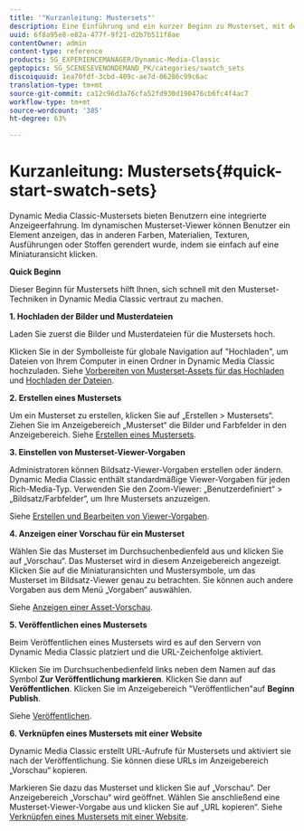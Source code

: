 ```yaml
---
title: '"Kurzanleitung: Mustersets"'
description: Eine Einführung und ein kurzer Beginn zu Musterset, mit dem Sie sich schnell und einfach einrichten können.
uuid: 6f8a95e8-e82a-477f-9f21-d2b7b511f8ae
contentOwner: admin
content-type: reference
products: SG_EXPERIENCEMANAGER/Dynamic-Media-Classic
geptopics: SG_SCENESEVENONDEMAND_PK/categories/swatch_sets
discoiquuid: 1ea70fdf-3cbd-409c-ae7d-06286c99c6ac
translation-type: tm+mt
source-git-commit: ca12c96d3a76cfa52fd930d190476cb6fc4f4ac7
workflow-type: tm+mt
source-wordcount: '385'
ht-degree: 63%

---
```



# Kurzanleitung: Mustersets{#quick-start-swatch-sets}

Dynamic Media Classic-Mustersets bieten Benutzern eine integrierte Anzeigeerfahrung. Im dynamischen Musterset-Viewer können Benutzer ein Element anzeigen, das in anderen Farben, Materialien, Texturen, Ausführungen oder Stoffen gerendert wurde, indem sie einfach auf eine Miniaturansicht klicken.

**Quick Beginn**

Dieser Beginn für Mustersets hilft Ihnen, sich schnell mit den Musterset-Techniken in Dynamic Media Classic vertraut zu machen.

**1. Hochladen der Bilder und Musterdateien**

Laden Sie zuerst die Bilder und Musterdateien für die Mustersets hoch.

Klicken Sie in der Symbolleiste für globale Navigation auf &quot;Hochladen&quot;, um Dateien von Ihrem Computer in einen Ordner in Dynamic Media Classic hochzuladen. Siehe [Vorbereiten von Musterset-Assets für das Hochladen](preparing-swatch-set-assets-upload.md#preparing-swatch-set-assets-for-upload) und [Hochladen der Dateien](uploading-files.md#uploading-your-files).

**2. Erstellen eines Mustersets**

Um ein Musterset zu erstellen, klicken Sie auf „Erstellen > Mustersets“. Ziehen Sie im Anzeigebereich „Musterset“ die Bilder und Farbfelder in den Anzeigebereich. Siehe [Erstellen eines Mustersets](creating-swatch-set.md#creating-a-swatch-set).

**3. Einstellen von Musterset-Viewer-Vorgaben**

Administratoren können Bildsatz-Viewer-Vorgaben erstellen oder ändern. Dynamic Media Classic enthält standardmäßige Viewer-Vorgaben für jeden Rich-Media-Typ. Verwenden Sie den Zoom-Viewer: „Benutzerdefiniert“ > „Bildsatz/Farbfelder“, um Ihre Mustersets anzuzeigen. 

Siehe [Erstellen und Bearbeiten von Viewer-Vorgaben](application-setup.md#adding-and-editing-viewer-presets).

**4. Anzeigen einer Vorschau für ein Musterset**

Wählen Sie das Musterset im Durchsuchenbedienfeld aus und klicken Sie auf „Vorschau“. Das Musterset wird in diesem Anzeigebereich angezeigt. Klicken Sie auf die Miniaturansichten und Mustersymbole, um das Musterset im Bildsatz-Viewer genau zu betrachten. Sie können auch andere Vorgaben aus dem Menü „Vorgaben“ auswählen. 

Siehe [Anzeigen einer Asset-Vorschau](previewing-asset.md#previewing-an-asset).

**5. Veröffentlichen eines Mustersets**

Beim Veröffentlichen eines Mustersets wird es auf den Servern von Dynamic Media Classic platziert und die URL-Zeichenfolge aktiviert.

Klicken Sie im Durchsuchenbedienfeld links neben dem Namen auf das Symbol **Zur Veröffentlichung markieren**. Klicken Sie dann auf **Veröffentlichen**. Klicken Sie im Anzeigebereich &quot;Veröffentlichen&quot;auf **Beginn Publish**.

Siehe [Veröffentlichen](publishing-files.md#publishing-files).

**6. Verknüpfen eines Mustersets mit einer Website**

Dynamic Media Classic erstellt URL-Aufrufe für Mustersets und aktiviert sie nach der Veröffentlichung. Sie können diese URLs im Anzeigebereich „Vorschau“ kopieren.

Markieren Sie dazu das Musterset und klicken Sie auf „Vorschau“. Der Anzeigebereich „Vorschau“ wird geöffnet. Wählen Sie anschließend eine Musterset-Viewer-Vorgabe aus und klicken Sie auf „URL kopieren“. Siehe [Verknüpfen eines Mustersets mit einer Website](linking-swatch-set-web-page.md#linking-a-swatch-set-to-a-web-page).
